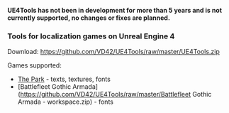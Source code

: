 **UE4Tools has not been in development for more than 5 years and is not currently supported, no changes or fixes are planned.**

### Tools for localization games on Unreal Engine 4 ###

Download: https://github.com/VD42/UE4Tools/raw/master/UE4Tools.zip

Games supported:
* [The Park](https://github.com/VD42/UE4Tools/raw/master/The_Park_Workspace.zip) - texts, textures, fonts 
* [Battlefleet Gothic Armada](https://github.com/VD42/UE4Tools/raw/master/Battlefleet Gothic Armada - workspace.zip) - fonts
